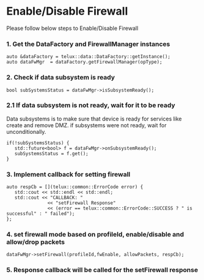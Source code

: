 # Enable/Disable Firewall

Please follow below steps to Enable/Disable Firewall

### 1. Get the DataFactory and FirewallManager instances

   ~~~~~~{.cpp}
   auto &dataFactory = telux::data::DataFactory::getInstance();
   auto dataFwMgr  = dataFactory.getFirewallManager(opType);
   ~~~~~~

### 2. Check if data subsystem is ready

   ~~~~~~{.cpp}
   bool subSystemsStatus = dataFwMgr->isSubsystemReady();
   ~~~~~~

### 2.1 If data subsystem is not ready, wait for it to be ready

Data subsystems is to make sure that device is ready for services like create and remove DMZ.
if subsystems were not ready, wait for unconditionally.

   ~~~~~~{.cpp}
   if(!subSystemsStatus) {
      std::future<bool> f = dataFwMgr->onSubsystemReady();
      subSystemsStatus = f.get();
   }
   ~~~~~~

### 3. Implement callback for setting firewall ###

   ~~~~~~{.cpp}
   auto respCb = [](telux::common::ErrorCode error) {
      std::cout << std::endl << std::endl;
      std::cout << "CALLBACK: "
                  << "setFirewall Response"
                  << (error == telux::common::ErrorCode::SUCCESS ? " is successful" : " failed");
   };
   ~~~~~~

### 4. set firewall mode based on profileId, enable/disable and allow/drop packets ###

   ~~~~~~{.cpp}
   dataFwMgr->setFirewall(profileId,fwEnable, allowPackets, respCb);
   ~~~~~~

### 5. Response callback will be called for the setFirewall response ###
